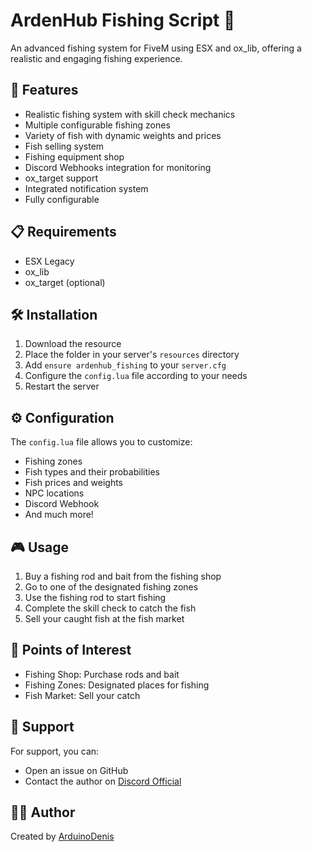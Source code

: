 # ArdenHub Fishing Script 🎣

An advanced fishing system for FiveM using ESX and ox_lib, offering a realistic and engaging fishing experience.

## 🌟 Features

- Realistic fishing system with skill check mechanics
- Multiple configurable fishing zones
- Variety of fish with dynamic weights and prices
- Fish selling system
- Fishing equipment shop
- Discord Webhooks integration for monitoring
- ox_target support
- Integrated notification system
- Fully configurable

## 📋 Requirements

- ESX Legacy
- ox_lib
- ox_target (optional)

## 🛠️ Installation

1. Download the resource
2. Place the folder in your server's `resources` directory
3. Add `ensure ardenhub_fishing` to your `server.cfg`
4. Configure the `config.lua` file according to your needs
5. Restart the server

## ⚙️ Configuration

The `config.lua` file allows you to customize:

- Fishing zones
- Fish types and their probabilities
- Fish prices and weights
- NPC locations
- Discord Webhook
- And much more!

## 🎮 Usage

1. Buy a fishing rod and bait from the fishing shop
2. Go to one of the designated fishing zones
3. Use the fishing rod to start fishing
4. Complete the skill check to catch the fish
5. Sell your caught fish at the fish market

## 🏪 Points of Interest

- Fishing Shop: Purchase rods and bait
- Fishing Zones: Designated places for fishing
- Fish Market: Sell your catch

## 🔧 Support

For support, you can:
- Open an issue on GitHub
- Contact the author on [Discord Official](https://discord.gg/s9bjshtmjG)

## 👨‍💻 Author

Created by [ArduinoDenis](https://arduinodenis.it)